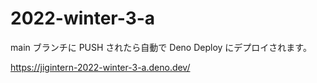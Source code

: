 # 2022-winter-3-a

main ブランチに PUSH されたら自動で Deno Deploy にデプロイされます。

https://jigintern-2022-winter-3-a.deno.dev/